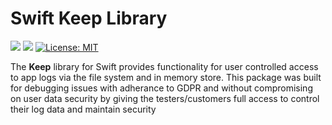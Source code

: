# Swift Keep Library

<p align="left">
<img src="https://github.com/theamiro/Keep/actions/workflows/build.yml/badge.svg" />
<img src="https://img.shields.io/badge/platform-iOS-brightgreen" />
<a href="https://github.com/kefranabg/readme-md-generator/blob/master/LICENSE">
    <img alt="License: MIT"  src="https://img.shields.io/badge/license-MIT-yellow.svg"  target="_blank" />
</a>
</p>

The **Keep** library for Swift provides functionality for user controlled access to app logs via the file system and in memory store. This package was built for debugging issues with adherance to GDPR and without compromising on user data security by giving the testers/customers full access to control their log data and maintain security
